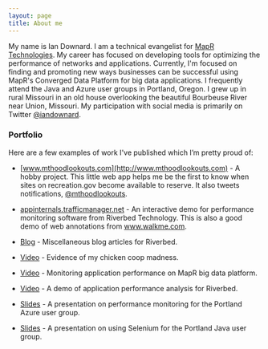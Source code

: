 ```yaml
---
layout: page
title: About me
---
```


My name is Ian Downard. I am a technical evangelist for [MapR Technologies](http://www.mapr.com). My career has focused on developing tools for optimizing the performance of networks and applications. Currently, I'm focused on finding and promoting new ways businesses can be successful using MapR's Converged Data Platform for big data applications. I frequently attend the Java and Azure user groups in Portland, Oregon. I grew up in rural Missouri in an old house overlooking the beautiful Bourbeuse River near Union, Missouri. My participation with social media is primarily on Twitter [@iandownard](http://twitter.com/iandownard).

### Portfolio

Here are a few examples of work I've published which I’m pretty proud of:

* [www.mthoodlookouts.com](http://www.mthoodlookouts.com) - A hobby project. This little web app helps me be the first to know when sites on recreation.gov become available to reserve. It also tweets notifications, [@mthoodlookouts](https://twitter.com/mthoodlookouts).

* [appinternals.trafficmanager.net](http://appinternals.trafficmanager.net) - An interactive demo for performance monitoring software from Riverbed Technology. This is also a good demo of web annotations from www.walkme.com.

* [Blog](http://www.riverbed.com/blogs/authors/ian-downard.html) - Miscellaneous blog articles for Riverbed.

* [Video](http://www.voltaicsystems.com/blog/solar-powered-chicken-coop/) - Evidence of my chicken coop madness.

* [Video](https://youtu.be/qeZhVoq8muo) - Monitoring application performance on MapR big data platform.

* [Video](http://bit.ly/1ROnnKE) - A demo of application performance analysis for Riverbed.

* [Slides](http://bit.ly/1MzKWVd) - A presentation on performance monitoring for the Portland Azure user group.

* [Slides](http://bit.ly/appium-pjug-deck) - A presentation on using Selenium for the Portland Java user group.

